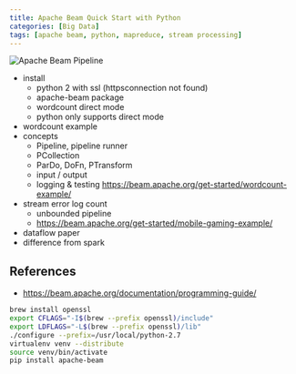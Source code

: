 ```yaml
---
title: Apache Beam Quick Start with Python
categories: [Big Data]
tags: [apache beam, python, mapreduce, stream processing]
---
```


![Apache Beam Pipeline](/images/beam-pipeline.png)

<!-- more -->

* install
  * python 2 with ssl (httpsconnection not found)
  * apache-beam package
  * wordcount direct mode
  * python only supports direct mode
* wordcount example
* concepts
  * Pipeline, pipeline runner
  * PCollection
  * ParDo, DoFn, PTransform
  * input / output
  * logging & testing https://beam.apache.org/get-started/wordcount-example/
* stream error log count
  * unbounded pipeline
  * https://beam.apache.org/get-started/mobile-gaming-example/
* dataflow paper
* difference from spark

## References

* https://beam.apache.org/documentation/programming-guide/


```bash
brew install openssl
export CFLAGS="-I$(brew --prefix openssl)/include"
export LDFLAGS="-L$(brew --prefix openssl)/lib"
./configure --prefix=/usr/local/python-2.7
virtualenv venv --distribute
source venv/bin/activate
pip install apache-beam
```
